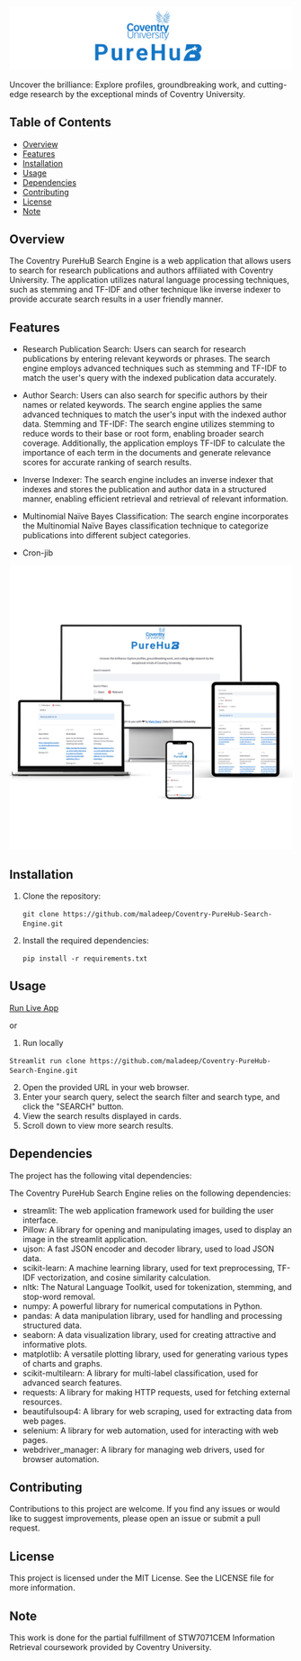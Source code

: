 ![Project Screenshot](cire.png)

Uncover the brilliance: Explore profiles, groundbreaking work, and cutting-edge research by the exceptional minds of Coventry University.


## Table of Contents
- [Overview](#overview)
- [Features](#features)
- [Installation](#installation)
- [Usage](#usage)
- [Dependencies](#dependencies)
- [Contributing](#contributing)
- [License](#license)
- [Note](note)

## Overview
The Coventry PureHuB Search Engine is a web application that allows users to search for research publications and authors affiliated with Coventry University. The application utilizes natural language processing techniques, such as stemming and TF-IDF and other technique like inverse indexer to provide accurate search results in a user friendly manner.


## Features

- Research Publication Search: Users can search for research publications by entering relevant keywords or phrases. The search engine employs advanced techniques such as stemming and TF-IDF to match the user's query with the indexed publication data accurately.

- Author Search: Users can also search for specific authors by their names or related keywords. The search engine applies the same advanced techniques to match the user's input with the indexed author data.
Stemming and TF-IDF: The search engine utilizes stemming to reduce words to their base or root form, enabling broader search coverage. Additionally, the application employs TF-IDF to calculate the importance of each term in the documents and generate relevance scores for accurate ranking of search results.

- Inverse Indexer: The search engine includes an inverse indexer that indexes and stores the publication and author data in a structured manner, enabling efficient retrieval and retrieval of relevant information.

- Multinomial Naïve Bayes Classification: The search engine incorporates the Multinomial Naïve Bayes classification technique to categorize publications into different subject categories.

- Cron-jib



![Light mode](CPhub.png)


## Installation
1. Clone the repository:
   
   `git clone https://github.com/maladeep/Coventry-PureHub-Search-Engine.git`

2. Install the required dependencies:
   
   `pip install -r requirements.txt`

## Usage
 [Run Live App](https://maladeep-coventry-purehub-search-engine-app-okesr5.streamlit.app/)
 
 or 
 1. Run locally 
 
   `Streamlit run clone https://github.com/maladeep/Coventry-PureHub-Search-Engine.git`
 
2. Open the provided URL in your web browser.
3. Enter your search query, select the search filter and search type, and click the "SEARCH" button.
4. View the search results displayed in cards.
5. Scroll down to view more search results.

## Dependencies

The project has the following vital dependencies:

The Coventry PureHub Search Engine relies on the following dependencies:

- streamlit: The web application framework used for building the user interface.
- Pillow: A library for opening and manipulating images, used to display an image in the streamlit application.
- ujson: A fast JSON encoder and decoder library, used to load JSON data.
- scikit-learn: A machine learning library, used for text preprocessing, TF-IDF vectorization, and cosine similarity calculation.
- nltk: The Natural Language Toolkit, used for tokenization, stemming, and stop-word removal.
- numpy: A powerful library for numerical computations in Python.
- pandas: A data manipulation library, used for handling and processing structured data.
- seaborn: A data visualization library, used for creating attractive and informative plots.
- matplotlib: A versatile plotting library, used for generating various types of charts and graphs.
- scikit-multilearn: A library for multi-label classification, used for advanced search features.
- requests: A library for making HTTP requests, used for fetching external resources.
- beautifulsoup4: A library for web scraping, used for extracting data from web pages.
- selenium: A library for web automation, used for interacting with web pages.
- webdriver_manager: A library for managing web drivers, used for browser automation.

## Contributing

Contributions to this project are welcome. If you find any issues or would like to suggest improvements, please open an issue or submit a pull request. 

## License

This project is licensed under the MIT License. See the LICENSE file for more information.

## Note
This work is done for the partial fulfillment of STW7071CEM Information Retrieval coursework provided by Coventry University. 
